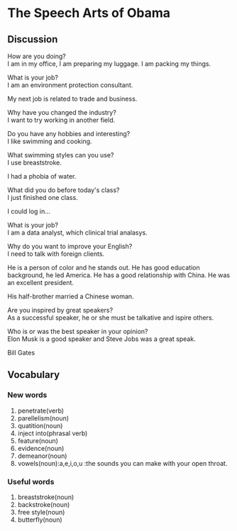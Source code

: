 # The Speech Arts of Obama
## Discussion
How are you doing?  
I am in my office, I am preparing my luggage. I am packing my things.   

What is your job?  
I am an environment protection consultant.  

My next job is related to trade and business.  

Why have you changed the industry?  
I want to try working in another field.  

Do you have any hobbies and interesting?  
I like swimming and cooking.  

What swimming styles can you use?  
I use breaststroke.  

I had a phobia of water.  

What did you do before today's class?  
I just finished one class.  

I could log in...  

What is your job?  
I am a data analyst, which clinical trial analasys.

Why do you want to improve your English?  
I need to talk with foreign clients.  

He is a person of color and he stands out. He has good education background, he led America. He has a good relationship with China. He was an excellent president.   

His half-brother married a Chinese woman.  

Are you inspired by great speakers?  
As a successful speaker, he or she must be talkative and ispire others.  

Who is or was the best speaker in your opinion?  
Elon Musk is a good speaker and Steve Jobs was a great speak.  

Bill Gates  

## Vocabulary
### New words
1. penetrate(verb) 
1. parellelism(noun)
1. quatition(noun)
1. inject into(phrasal verb)
1. feature(noun)
1. evidence(noun)
1. demeanor(noun)
1. vowels(noun):a,e,i,o,u :the sounds you can make with your open throat. 


### Useful words
1. breaststroke(noun)
1. backstroke(noun)
1. free style(noun)
1. butterfly(noun)
